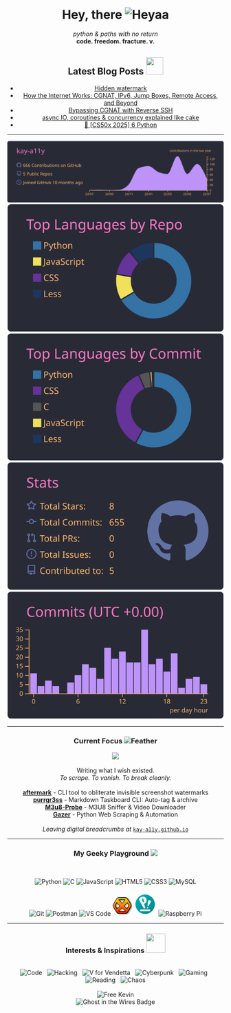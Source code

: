<!-- ========= INTRODUCTION & STATS ========= -->
<div align="center">
  <h1 align="center">Hey, there <img src="https://media.giphy.com/media/wJBYx2Yh84XS4sTzmz/giphy.gif?cid=ecf05e47ep80hjeomdrztjo6gst6tw88evof2dlvrn1x0bgr&ep=v1_stickers_related&rid=giphy.gif&ct=s" alt="Heyaa" width="40" height="40" /></h1>
  <p align="center">
    <em>python & paths with no return</em><br>
    <strong>code. freedom. fracture. v.</strong><br>
  </p>

<div align="center">
  <h2 align="center">Latest Blog Posts <img src="https://media0.giphy.com/media/v1.Y2lkPTc5MGI3NjExcHl2MnBodGNlMmwwOGMxanphYmI0cHEwc2FoMmk5cGUyZGtkYjJxdSZlcD12MV9pbnRlcm5hbF9naWZfYnlfaWQmY3Q9cw/Sh1iCtJZEdx4PFYy4q/giphy.gif" width="40" height="40" data-target="github-logo"></h2>

<!-- BLOG-POST-LIST:START -->
- [Hidden watermark](https://kay-a11y.github.io/posts/aftermark-watermark/)
- [How the Internet Works: CGNAT, IPv6, Jump Boxes, Remote Access, and Beyond](https://kay-a11y.github.io/posts/how-internet-works/)
- [Bypassing CGNAT with Reverse SSH](https://kay-a11y.github.io/posts/reverse-ssh/)
- [async IO, coroutines &amp; concurrency explained like cake](https://kay-a11y.github.io/posts/async-io/)
- [🏫 [CS50x 2025] 6 Python](https://kay-a11y.github.io/posts/cs50x-Lecture-6/)
<!-- BLOG-POST-LIST:END -->

---

  <!-- GITHUB PROFILE SUMMARY CARDS -->
[![](https://raw.githubusercontent.com/kay-a11y/kay-a11y/main/profile-summary-card-output/dracula/0-profile-details.svg)](https://github.com/vn7n24fzkq/github-profile-summary-cards)
[![](https://raw.githubusercontent.com/kay-a11y/kay-a11y/main/profile-summary-card-output/dracula/1-repos-per-language.svg)](https://github.com/vn7n24fzkq/github-profile-summary-cards) [![](https://raw.githubusercontent.com/kay-a11y/kay-a11y/main/profile-summary-card-output/dracula/2-most-commit-language.svg)](https://github.com/vn7n24fzkq/github-profile-summary-cards)
[![](https://raw.githubusercontent.com/kay-a11y/kay-a11y/main/profile-summary-card-output/dracula/3-stats.svg)](https://github.com/vn7n24fzkq/github-profile-summary-cards) [![](https://raw.githubusercontent.com/kay-a11y/kay-a11y/main/profile-summary-card-output/dracula/4-productive-time.svg)](https://github.com/vn7n24fzkq/github-profile-summary-cards)

---

<!-- ========= CURRENT FOCUS / PROJECTS ========= -->
<div align="center">
  <h3>Current Focus <img src="https://media.giphy.com/media/ThYvJOgOHnuRNkQahc/giphy.gif?cid=ecf05e47r6wwt9rsccj8zc4fghnp91uk4uz8ve7ac4w2j04l&ep=v1_stickers_search&rid=giphy.gif&ct=s" alt="Feather" width="35" height="35"></h3>

  <div align="center">
  <img src="https://user-images.githubusercontent.com/74038190/212284087-bbe7e430-757e-4901-90bf-4cd2ce3e1852.gif" width="100">
  </div>

  <p>
    Writing what I wish existed.<br>
    <em>To scrape. To vanish. To break cleanly.</em><br><br>
    <a href="https://github.com/kay-a11y/aftermark" target="_blank"><b>aftermark</b></a> - CLI tool to obliterate invisible screenshot watermarks<br>
    <a href="https://github.com/kay-a11y/purrgr3ss" target="_blank"><b>purrgr3ss</b></a> - Markdown Taskboard CLI: Auto-tag & archive
<br>
    <a href="https://github.com/kay-a11y/M3u8-Probe" target="_blank"><b>M3u8-Probe</b></a> - M3U8 Sniffer & Video Downloader<br>
    <a href="https://github.com/kay-a11y/Gazer" target="_blank"><b>Gazer</b></a> - Python Web Scraping & Automation<br><br>
    <i>Leaving digital breadcrumbs at</i> <a href="https://kay-a11y.github.io/" target="_blank"><code>kay-a11y.github.io</code></a>
  </p>
</div>

---

<!-- ========= TECH STACK ========= -->
<div align="center">
  <h3>My Geeky Playground 
    <img src="https://media.tenor.com/S61VCO73mOAAAAAj/linux-tux.gif" width="35" />
  </h3>

  <br>

  <p>
    <!-- Languages -->
    <img src="https://cdn.jsdelivr.net/gh/devicons/devicon/icons/python/python-original.svg" width="45" title="Python"/>
    <img src="https://cdn.jsdelivr.net/gh/devicons/devicon/icons/c/c-original.svg" width="45" title="C"/>
    <img src="https://cdn.jsdelivr.net/gh/devicons/devicon/icons/javascript/javascript-original.svg" width="45" title="JavaScript"/>
    <img src="https://cdn.jsdelivr.net/gh/devicons/devicon/icons/html5/html5-original.svg" width="45" title="HTML5"/>
    <img src="https://cdn.jsdelivr.net/gh/devicons/devicon/icons/css3/css3-original.svg" width="45" title="CSS3"/>
    <img src="https://cdn.jsdelivr.net/gh/devicons/devicon/icons/mysql/mysql-original.svg" width="45" title="MySQL"/>
    <br><br>
    <!-- Tools -->
    <img src="https://cdn.jsdelivr.net/gh/devicons/devicon/icons/git/git-original.svg" width="45" title="Git"/>
    <img src="https://cdn.jsdelivr.net/gh/devicons/devicon/icons/postman/postman-original.svg" width="45" title="Postman"/>
    <img src="https://cdn.jsdelivr.net/gh/devicons/devicon/icons/vscode/vscode-original.svg" width="45" title="VS Code"/>
    <img src="/img/hexchat-logo.svg" width="45" title="HexChat"/>
    <img src="/img/pop-os-logo-96.png" width="54" title="Pop!_OS"/>
    <img src="https://img.icons8.com/?size=100&id=13443&format=png&color=000000" width="54" title="Raspberry Pi"/>
  </p>
</div>

---

<!-- ========= INTERESTS (Visualized) ========= -->
<div align="center">
  <h3>Interests & Inspirations <img src="https://media.giphy.com/media/v1.Y2lkPTc5MGI3NjExZDh6azNxMWwwa2IzdmVzanZ4b2xjcWoyeXY3eDB0MTFsdGt0aGNhbSZlcD12MV9zdGlja2Vyc19zZWFyY2gmY3Q9cw/5ZXA1Gb4uleV1nHVhF/giphy.gif" width="45" height="45" data-target="code-rain"></h3>
  
  <br>

  <img src="https://img.shields.io/badge/-Code-000000?style=flat-square&logo=visual-studio-code&logoColor=007ACC" alt="Code"/>
  &nbsp;
  <img src="https://img.shields.io/badge/-Hacking-000000?style=flat-square&logo=hackthebox&logoColor=9FEF00" alt="Hacking"/>
  &nbsp;
  <img src="https://img.shields.io/badge/-V_for_Vendetta-000000?style=flat-square&logo=v&logoColor=E10600" alt="V for Vendetta"/> 
  &nbsp;
  <img src="https://img.shields.io/badge/-Cyberpunk-000000?style=flat-square&logo=cyberdefenders&logoColor=FDF20C" alt="Cyberpunk"/>
  &nbsp;
  <img src="https://img.shields.io/badge/-Gaming-000000?style=flat-square&logo=steam&logoColor=FFFFFF" alt="Gaming"/>
  &nbsp;
  <img src="https://img.shields.io/badge/-Reading-000000?style=flat-square&logo=bookstack&logoColor=FFA500" alt="Reading"/>
  &nbsp;
  <img src="https://img.shields.io/badge/-Chaos-000000?style=flat-square&logo=matrix&logoColor=00FF00" alt="Chaos"/> 
</div>

<br>

<!-- ========= FOOTER / TRIBUTE ========= -->
<div align="center">
  <img src="https://kay-a11y.github.io/assets/img/ghost/026.jpeg" alt="Free Kevin" width="500"> 
  <br>
  <img src="https://img.shields.io/badge/Ghost-in%20the%20Wires-black?style=for-the-badge&logo=ghostery" alt="Ghost in the Wires Badge"> 
</div>
